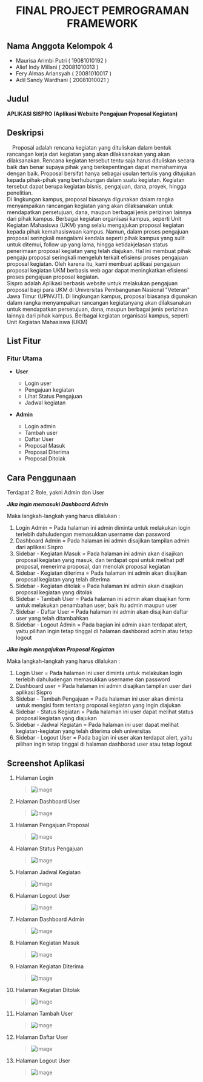 # <p align="center">FINAL PROJECT PEMROGRAMAN FRAMEWORK</p>

## Nama Anggota Kelompok 4

- Maurisa Arimbi Putri ( 19081010192 )
- Alief Indy Millani ( 20081010013 )
- Fery Almas Ariansyah ( 20081010017 )
- Adil Sandy Wardhani ( 20081010021 )

## Judul

**APLIKASI SISPRO (Aplikasi Website Pengajuan Proposal Kegiatan)**

## Deskripsi

<Di align="justify"> &emsp;Proposal adalah rencana kegiatan yang dituliskan dalam bentuk rancangan kerja dari kegiatan yang akan dilaksanakan yang akan dilaksanakan. Rencana kegiatan tersebut tentu saja harus dituliskan secara baik dan benar supaya pihak yang berkepentingan dapat memahaminya dengan baik. Proposal bersifat hanya sebagai usulan tertulis yang ditujukan kepada pihak-pihak yang berhubungan dalam suatu kegiatan. Kegiatan tersebut dapat berupa kegiatan bisnis, pengajuan, dana, proyek, hingga penelitian.
<br>
Di lingkungan kampus, proposal biasanya digunakan dalam rangka menyampaikan rancangan kegiatan yang akan dilaksanakan untuk mendapatkan persetujuan, dana, maupun berbagai jenis perizinan lainnya dari pihak kampus. Berbagai kegiatan organisasi kampus, seperti Unit Kegiatan Mahasiswa (UKM) yang selalu mengajukan proposal kegiatan kepada pihak kemahasiswaan kampus. Namun, dalam proses pengajuan proposal seringkali mengalami kendala seperti pihak kampus yang sulit untuk ditemui, follow up yang lama, hingga ketidakjelasan status penerimaan proposal kegiatan yang telah diajukan. Hal ini membuat pihak pengaju proposal seringkali mengeluh terkait efisiensi proses pengajuan proposal kegiatan. Oleh karena itu, kami membuat aplikasi pengajuan proposal kegiatan UKM berbasis web agar dapat meningkatkan efisiensi proses pengajuan proposal kegiatan.
<br>
Sispro adalah Aplikasi berbasis website untuk melakukan pengajuan proposal bagi para UKM di Universitas Pembangunan Nasional "Veteran" Jawa Timur (UPNVJT). Di lingkungan kampus, proposal biasanya digunakan dalam rangka menyampaikan rancangan kegiatanyang akan dilaksanakan untuk mendapatkan persetujuan, dana, maupun berbagai jenis perizinan
lainnya dari pihak kampus. Berbagai kegiatan organisasi kampus, seperti Unit Kegiatan
Mahasiswa (UKM)

</p>

## List Fitur

### Fitur Utama

- **User**

  - Login user
  - Pengajuan kegiatan
  - Lihat Status Pengajuan
  - Jadwal kegiatan

- **Admin**
  - Login admin
  - Tambah user
  - Daftar User
  - Proposal Masuk
  - Proposal Diterima
  - Proposal Ditolak

## Cara Penggunaan

<p align="justify">Terdapat 2 Role, yakni Admin dan User

**_Jika ingin memasuki Dashboard Admin_**

Maka langkah-langkah yang harus dilalukan :

1. Login Admin = Pada halaman ini admin diminta untuk melakukan login terlebih dahuludengan memasukkan username dan password
2. Dashboard Admin = Pada halaman ini admin disajikan tampilan admin dari aplikasi Sispro
3. Sidebar - Kegiatan Masuk = Pada halaman ini admin akan disajikan proposal kegiatan yang masuk, dan terdapat opsi untuk melihat pdf proposal, menerima proposal, dan menolak proposal kegiatan
4. Sidebar - Kegiatan diterima = Pada halaman ini admin akan disajikan proposal kegiatan yang telah diterima
5. Sidebar - Kegiatan ditolak = Pada halaman ini admin akan disajikan proposal kegiatan yang ditolak
6. Sidebar - Tambah User = Pada halaman ini admin akan disajikan form untuk melakukan penambahan user, baik itu admin maupun user
7. Sidebar - Daftar User = Pada halaman ini admin akan disajikan daftar user yang telah ditambahkan
8. Sidebar - Logout Admin = Pada bagian ini admin akan terdapat alert, yaitu pilihan ingin tetap tinggal di halaman dashborad admin atau tetap logout

**_Jika ingin mengajukan Proposal Kegiatan_**

Maka langkah-langkah yang harus dilalukan :

1. Login User = Pada halaman ini user diminta untuk melakukan login terlebih dahuludengan memasukkan username dan password
2. Dashboard user = Pada halaman ini admin disajikan tampilan user dari aplikasi Sispro
3. Sidebar - Tambah Pengajuan = Pada halaman ini user akan diminta untuk mengisi form tentang proposal kegiatan yang ingin diajukan
4. Sidebar - Status Kegiatan = Pada halaman ini user dapat melihat status proposal kegiatan yang diajukan
5. Sidebar - Jadwal Kegiatan = Pada halaman ini user dapat melihat kegiatan-kegiatan yang telah diterima oleh universitas
6. Sidebar - Logout User = Pada bagian ini user akan terdapat alert, yaitu pilihan ingin tetap tinggal di halaman dashborad user atau tetap logout
</p>

## Screenshot Aplikasi

1. Halaman Login

   > ![image](https://user-images.githubusercontent.com/91102303/209679873-cdf98473-d7ba-4f1f-bd63-855526ac352e.png)

2. Halaman Dashboard User

   > ![image](https://user-images.githubusercontent.com/91102303/209679749-61a97518-0cb3-4ffa-a907-d2278a53e4d9.png)

3. Halaman Pengajuan Proposal

   > ![image](https://user-images.githubusercontent.com/91102303/209679577-5004aac1-02cf-45bf-8a68-617ecb5a1b49.png)

4. Halaman Status Pengajuan

   > ![image](https://user-images.githubusercontent.com/91102303/209679699-cf86acba-78ff-44f8-9e71-3d474c1cf976.png)

5. Halaman Jadwal Kegiatan

   > ![image](https://user-images.githubusercontent.com/91102303/209679522-fae68872-2e47-4e7f-884d-36118c70af8f.png)

6. Halaman Logout User

   > ![image](https://user-images.githubusercontent.com/91102303/209679480-ecb761fa-4b00-4485-9e3d-7f24b17fb599.png)

7. Halaman Dashboard Admin

   > ![image](https://user-images.githubusercontent.com/91102303/209679458-63f78e73-1ed5-470c-8ef7-75c886a88bac.png)

8. Halaman Kegiatan Masuk

   > ![image](https://user-images.githubusercontent.com/91102303/209679418-ac0f071b-e86c-4096-94bc-17332a27978e.png)

9. Halaman Kegiatan Diterima

   > ![image](https://user-images.githubusercontent.com/91102303/209679391-6b7b639d-0024-4835-b0c8-38da284bf50c.png)

10. Halaman Kegiatan Ditolak

    > ![image](https://user-images.githubusercontent.com/91102303/209679344-282e912e-e529-4348-9e7f-d2fb186a46d0.png)

11. Halaman Tambah User

    > ![image](https://user-images.githubusercontent.com/91102303/209679321-e453f5c9-3c86-4ba0-8b8c-53ca38da38d3.png)

12. Halaman Daftar User

    > ![image](https://user-images.githubusercontent.com/91102303/209679241-7b737c42-21bd-4014-8d1f-d79c849519c8.png)

13. Halaman Logout User
    > ![image](https://user-images.githubusercontent.com/91102303/209679480-ecb761fa-4b00-4485-9e3d-7f24b17fb599.png)
